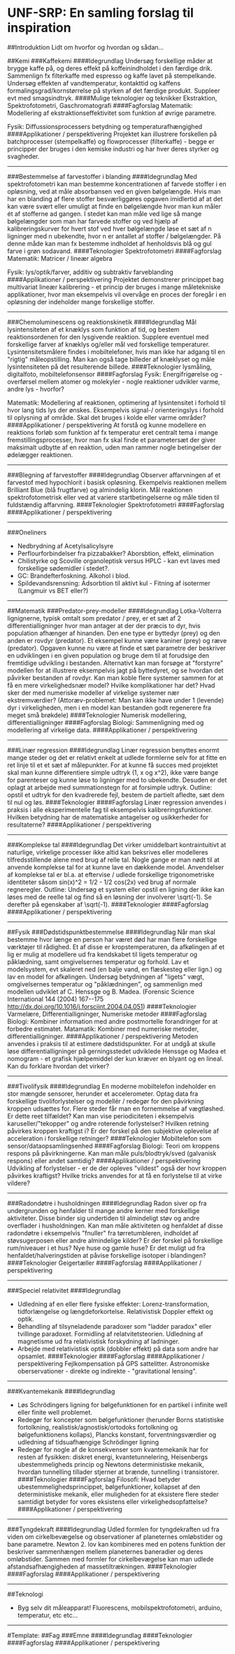 UNF-SRP: En samling forslag til inspiration
=======

##Introduktion
Lidt om hvorfor og hvordan og sådan...

##Kemi
###Kaffekemi
####Idegrundlag
Undersøg forskellige måder at brygge kaffe på, og deres effekt på koffeinindholdet i den færdige drik. Sammenlign fx filterkaffe med espresso og kaffe lavet på stempelkande. Undersøg effekten af vandtemperatur, kontakttid og kaffens formalingsgrad/kornstørrelse på  styrken af det færdige produkt. Suppleer evt med smagsindtryk.
####Mulige teknologier og teknikker
Ekstraktion, Spektrofotometri, Gaschromatografi
####Fagforslag
Matematik: Modellering af ekstraktionseffektivitet som funktion af øvrige parametre.

Fysik: Diffussionsprocessers betydning og temperaturafhængighed
####Applikationer / perspektivering
Projektet kan illustrere forskellen på batchprocesser (stempelkaffe) og flowprocesser (filterkaffe) - begge er principper der bruges i den kemiske industri og har hver deres styrker og svagheder.

------------
###Bestemmelse af farvestoffer i blanding
####Idegrundlag
Med spektrofotometri kan man bestemme koncentrationen af farvede stoffer i en opløsning, ved at måle absorbansen ved en given bølgelængde.
Hvis man har en blanding af flere stoffer besværliggøres opgaven imidlertid af at det kan være svært eller umuligt at finde en bølgelængde hvor man kun måler ét af stofferne ad gangen. I stedet kan man måle ved lige så mange bølgelængder som man har farvede stoffer og ved hjælp af kalibreringskurver for hvert stof ved hver bølgelængde løse et sæt af n ligninger med n ubekendte, hvor n er antallet af stoffer / bølgelængder. På denne måde kan man fx bestemme indholdet af henholdsvis blå og gul farve i grøn sodavand.
####Teknologier
Spektrofotometri
####Fagforslag
Matematik: Matricer / lineær algebra

Fysik: lys/optik/farver, additiv og subtraktiv farveblanding
####Applikationer / perspektivering
Projektet demonstrerer princippet bag multivariat lineær kalibrering - et princip der bruges i mange måletekniske applikationer, hvor man eksempelvis vil overvåge en proces der foregår i en opløsning der indeholder mange forskellige stoffer.

------------
###Chemoluminescens og reaktionskinetik
####Idegrundlag
Mål lysintensiteten af et knæklys som funktion af tid, og bestem reaktionsordenen for den lysgivende reaktion. Supplere eventuel med forskellige farver af knæklys og/eller mål ved forskellige temperaturer. Lysintensitetsmålere findes i mobiltelefoner, hvis man ikke har adgang til en "rigtig" måleopstilling. Man kan også tage billeder af knæklyset og måle lysintensiteten på det resulterende billede.
####Teknologier
lysmåling, digitalfoto, mobiltelefonsensor
####Fagforslag
Fysik: Energifrigørelse og -overførsel mellem atomer og molekyler - nogle reaktioner udvikler varme, andre lys - hvorfor?

Matematik: Modellering af reaktionen, optimering af lysintensitet i forhold til hvor lang tids lys der ønskes. Eksempelvis signal-/ orienteringslys i forhold til oplysning af område. Skal det bruges i kolde eller varme områder?
####Applikationer / perspektivering
At forstå og kunne modellere en reaktions forløb som funktion af fx temperatur eret centralt tema i mange fremstillingsprocesser, hvor man fx skal finde et parametersæt der giver maksimalt udbytte af en reaktion, uden man rammer nogle betingelser der ødelægger reaktionen.

------------
###Blegning af farvestoffer
####Idegrundlag
Observer affarvningen af et farvestof med hypochlorit i basisk opløsning. Ekempelvis reaktionen mellem Brilliant Blue (blå frugtfarve) og almindelig klorin. Mål reaktionen spektrofotometrisk eller ved at variere startbetingelserne og måle tiden til fuldstændig affarvning.
####Teknologier
Spektrofotometri
####Fagforslag
####Applikationer / perspektivering

-----------
###Oneliners
* Nedbrydning af Acetylsalicylsyre
* Perflourforbindelser fra pizzabakker? Aborsbtion, effekt, elimination  
* Chilistyrke og Scoville organoleptisk versus HPLC - kan evt laves med forskellige sødemidler i stedet?.  
* GC: Brandefterfoskning. Alkohol i blod.  
* Spildevandsrensning: Adsorbtion til aktivt kul - Fitning af isotermer (Langmuir vs BET eller?)  


------------
##Matematik
###Predator-prey-modeller
####Idegrundlag
Lotka-Volterra lignignerne, typisk omtalt som predator / prey, er et sæt af 2 differentialligninger hvor man antager at der der præcis to dyr, hvis population afhænger af hinanden. Den ene type er byttedyr (prey) og den anden er rovdyr (predator). Et eksempel kunne være kaniner (prey) og ræve (predator).
Opgaven kunne nu være at finde et sæt parametre der beskriver en udviklingen i en given population og bruge dem til at forudsige den fremtidige udvikling i bestanden. 
Alternativt kan man forsøge at "forstyrre" modellen for at illustrere eksempelvis jagt på byttedyret, og se hvordan det påvirker bestanden af rovdyr.
Kan man koble flere systemer sammen for at få en mere virkelighedsnær model? Hvilke komplikationer har det?
Hvad sker der med numeriske modeller af virkelige systemer nær ekstremværdier? (Attoræv-problemet: Man kan ikke have under 1 (levende) dyr i virkeligheden, men i en model kan bestanden godt regenerere fra meget små brøkdele)
####Teknologier
Numerisk modellering, differentialligninger
####Fagforslag
Biologi: Sammenligning med og modellering af virkelige data.
####Applikationer / perspektivering

-----------
###Linær regression
####Idegrundlag
Linær regression benyttes enormt mange steder og det er relativt
enkelt at udlede formlerne selv for at fitte en ret linje til et et
sæt af målepunkter.
For at kunne få succes med projektet skal man kunne differentiere
simple udtryk (1, x og x^2), ikke være bange for parenteser og kunne
løse to ligninger med to ubekendte.
Desuden er det oplagt at arbejde med summationstegn for at forsimple udtryk.
Outline: opstil et udtryk for den kvadrerede fejl, bestem de partielt
afledte, sæt dem til nul og løs.
####Teknologier
####Fagforslag
Linær regression anvendes i praksis i alle eksperimentelle fag til eksempelvis kalibreringsfunktioner. Hvilken betydning har de matematiske antagelser og usikkerheder for resultaterne?
####Applikationer / perspektivering


------------
###Komplekse tal
####Idegrundlag
Det virker umiddelbart kontraintuitivt at naturlige, virkelige processer ikke altid kan beksrives eller modelleres tilfredsstillende alene med brug af relle tal. Nogle gange er man nødt til at anvende komplekse tal for at kunne lave en dækkende model.
Anvendelser af komplekse tal er bl.a. at eftervise / udlede
forskellige trigonometriske identiteter såsom sin(x)^2 = 1/2 - 1/2
cos(2x) ved brug af normale regneregler.
Outline: Undersøg et system eller opstil en ligning der ikke kan løses med de reelle tal og
find så en løsning der involverer \sqrt(-1). Se derefter på egenskaber af \sqrt(-1).
####Teknologier
####Fagforslag
####Applikationer / perspektivering

-----------
##Fysik
###Dødstidspunktbestemmelse
####Idegrundlag
Når man skal bestemme hvor længe en person har været død har man flere forskellige værktøjer til rådighed. Et af disse er kropstemperaturen, da afkølingen af et lig er mulig at modellere ud fra kendskabet til ligets temperatur og påklædning, samt omgivelsernes temperatur og forhold. 
Lav et modelsystem, evt skaleret ned (en balje vand, en flæskesteg eller lign.) og lav en model for afkølingen. Undersøg betydningen af "ligets" vægt, omgivelsernes temperatur og "påklædningen", og sammenlign med modellen udviklet af C. Henssge og B. Madea.
(Forensic Science International 144 (2004) 167--175 http://dx.doi.org/10.1016/j.forsciint.2004.04.051) 
####Teknologier
Varmelære, Differentialligninger, Numeriske metoder
####Fagforslag
Biologi: Kombiner information med andre postmortelle forandringer for at forbedre estimatet.
Matamatik: Kombiner med numeriske metoder, differentialligninger.
####Applikationer / perspektivering
Metoden anvendes i praksis til at estimere dødstidspunkter. For at undgå at skulle løse differentialligninger på gerningsstedet udviklede Henssge og Madea et nomogram - et grafisk hjælpemiddel der kun kræver en blyant og en lineal. Kan du forklare hvordan det virker?

--------------
###Tivolifysik
####Idegrundlag
En moderne mobiltelefon indeholder en stor mængde sensorer, herunder et accelerometer. Optag data fra forskellige tivoliforlystelser og modellér / redegør for den påvirkning kroppen udsættes for. Flere steder får man en fornemmelse af vægtløshed. Er dette reet tilfældet?
Kan man vise periodiciteten i eksempelvis karuseller/"tekopper" og andre roterende forlystelser? Hvilken retning påvirkes kroppen kraftigst i? Er der forskel på den subjektive oplevelse af acceleration i forskellige retninger?
####Teknologier
Mobiltelefon som sensor/dataopsamlingsenhed
####Fagforslag
Biologi: Teori om kroppens respons på påvirkningerne. Kan man måle puls/blodtryk/sved (galvanisk respons) eller andet samtidig?
####Applikationer / perspektivering
Udvikling af forlystelser - er de der opleves "vildest" også der hovr kroppen påvirkes kraftigst? Hvilke tricks anvendes for at få en forlystelse til at virke vildere?

----------
###Radondøtre i husholdningen
####Idegrundlag
Radon siver op fra undergrunden og henfalder til mange andre kerner med forskellige aktiviteter. Disse binder sig undertiden til almindeligt støv og andre overflader i husholdningen. Kan man måle aktiviteten og henfaldet af disse radondøtre i eksempelvis "fnuller" fra tørretumbleren, indholdet af støvsugerposen eller andre almindelige kilder?
Er der forskel på forskellige rum/niveauer i et hus? Nye huse og gamle huse? Er det muligt ud fra henfaldet/halveringstiden at påvise forskellige isotoper i blandingen?
####Teknologier
Geigertæller
####Fagforslag
####Applikationer / perspektivering

-------------
###Speciel relativitet 
####Idegrundlag
* Udledning af en eller flere fysiske effekter: Lorenz-transformation, tidforlængelse og længdeforkortelse. Relativistisk Doppler effekt og optik. 
* Behandling af tilsyneladende paradoxer som "ladder paradox" eller tvillinge paradoxet. Formidling af relatvitetsteorien. Udledning af magnetisme ud fra relativistisk forskydning af ladninger.
* Arbejde med relativistisk optik (dobbler effekt) på data som andre har opsamlet.
####Teknologier
####Fagforslag
####Applikationer / perspektivering
Fejlkompensation på GPS sattelitter. Astronomiske oberservationer - direkte og indirekte - "gravitational lensing".

-------------
###Kvantemekanik
####Idegrundlag
* Løs Schrödingers ligning for bølgefunktionen for en partikel i infinite well eller finite well problemet.
* Redegør for koncepter som bølgefunktioner (herunder Borns statistiske fortolkning, realistisk/agnostisk/ortodoks fortolkning og bølgefunktionens kollaps), Plancks konstant, forventningsværdier og udledning af tidsuafhængige Schrödinger ligning 
* Redegør for nogle af de konsekvenser som kvantemekanik har for resten af fysikken: diskret energi, kvantetunnelering, Heisenbergs ubestemmeligheds princip og Newtons deterministiske mekanik, hvordan tunnelling tillader stjerner at brænde, tunnelling i transistorer.
####Teknologier
####Fagforslag
Filosofi: Hvad betyder ubestemmelighedsprincippet, bølgefunktioner, kollapset af den deterministiske mekanik, eller muligheden for at eksistere flere steder samtidigt betyder for vores eksistens eller virkelighedsopfattelse?
####Applikationer / perspektivering

------------
###Tyngdekraft
####Idegrundlag
Udled formlen for tyngdekraften ud fra viden om cirkelbevægelse
og observationer af planeternes omløbstider og bane parametre.
Newton 2. lov kan kombineres med en potens funktion der
beskriver sammenhængen mellem planeternes baneradier og deres
omløbstider. Sammen med formler for cirkelbevægelse kan man udlede
afstandsafhængigheden af massetiltrækningen.
####Teknologier
####Fagforslag
####Applikationer / perspektivering

------------
##Teknologi
* Byg selv dit måleapparat! Fluorescens, mobilspektrofotometri,
arduino, temperatur, etc etc...

------------
#Template:
##Fag
###Emne
####Idegrundlag
####Teknologier
####Fagforslag
####Applikationer / perspektivering
